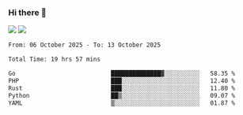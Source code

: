 ### Hi there 👋️

![](https://komarev.com/ghpvc/?username=Loner1024)
![](https://hit.yhype.me/github/profile?account_id=20189164)

<!--START_SECTION:waka-->

```txt
From: 06 October 2025 - To: 13 October 2025

Total Time: 19 hrs 57 mins

Go                           ██████████████▓░░░░░░░░░░   58.35 %
PHP                          ███░░░░░░░░░░░░░░░░░░░░░░   12.40 %
Rust                         ███░░░░░░░░░░░░░░░░░░░░░░   11.80 %
Python                       ██▒░░░░░░░░░░░░░░░░░░░░░░   09.07 %
YAML                         ▒░░░░░░░░░░░░░░░░░░░░░░░░   01.87 %
```

<!--END_SECTION:waka-->



